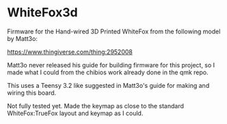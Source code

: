 # WhiteFox3d

Firmware for the Hand-wired 3D Printed WhiteFox from the following model
by Matt3o:

https://www.thingiverse.com/thing:2952008

Matt3o never released his guide for building firmware for this project,
so I made what I could from the chibios work already done in the qmk repo.

This uses a Teensy 3.2 like suggested in Matt3o's guide for making and wiring
this board.

Not fully tested yet. Made the keymap as close to the standard WhiteFox:TrueFox
layout and keymap as I could.
